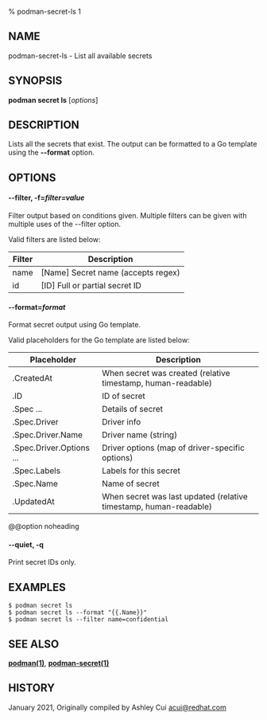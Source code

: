 % podman-secret-ls 1

## NAME

podman\-secret\-ls - List all available secrets

## SYNOPSIS

**podman secret ls** [*options*]

## DESCRIPTION

Lists all the secrets that exist. The output can be formatted to a Go template using the **--format** option.

## OPTIONS

#### **--filter**, **-f**=_filter=value_

Filter output based on conditions given.
Multiple filters can be given with multiple uses of the --filter option.

Valid filters are listed below:

| **Filter** | **Description**                    |
| ---------- | ---------------------------------- |
| name       | [Name] Secret name (accepts regex) |
| id         | [ID] Full or partial secret ID     |

#### **--format**=_format_

Format secret output using Go template.

Valid placeholders for the Go template are listed below:

| **Placeholder**          | **Description**                                                   |
| ------------------------ | ----------------------------------------------------------------- |
| .CreatedAt               | When secret was created (relative timestamp, human-readable)      |
| .ID                      | ID of secret                                                      |
| .Spec ...                | Details of secret                                                 |
| .Spec.Driver             | Driver info                                                       |
| .Spec.Driver.Name        | Driver name (string)                                              |
| .Spec.Driver.Options ... | Driver options (map of driver-specific options)                   |
| .Spec.Labels             | Labels for this secret                                            |
| .Spec.Name               | Name of secret                                                    |
| .UpdatedAt               | When secret was last updated (relative timestamp, human-readable) |

@@option noheading

#### **--quiet**, **-q**

Print secret IDs only.

## EXAMPLES

```
$ podman secret ls
$ podman secret ls --format "{{.Name}}"
$ podman secret ls --filter name=confidential
```

## SEE ALSO

**[podman(1)](podman.md)**, **[podman-secret(1)](podman-secret.md)**

## HISTORY

January 2021, Originally compiled by Ashley Cui <acui@redhat.com>
